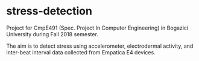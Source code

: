 # stress-detection

Project for CmpE491 (Spec. Project In Computer Engineering) in Bogazici University during Fall 2018 semester.

The aim is to detect stress using accelerometer, electrodermal activity, and inter-beat interval data collected from Empatica E4 devices.
